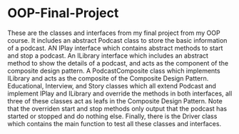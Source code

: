# OOP-Final-Project
These are the classes and interfaces from my final project from my OOP course. It includes an abstract Podcast class to store the basic information of a podcast. AN IPlay interface which contains abstract methods to start and stop a podcast. An ILibrary interface which includes an abstract method to show the details of a podcast, and acts as the component of the composite design pattern. A PodcastComposite class which implements ILibrary and acts as the composite of the Composite Design Pattern. Educational, Interview, and Story classes which all extend Podcast and implement IPlay and ILibrary and override the methods in both interfaces, all three of these classes act as leafs in the Composite Design Pattern. Note that the overriden start and stop methods only output that the podcast has started or stopped and do nothing else. Finally, there is the Driver class which contains the main function to test all these classes and interfaces.
